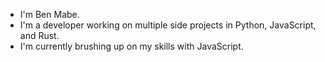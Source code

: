 * I'm Ben Mabe.
* I'm a developer working on multiple side projects in Python, JavaScript, and Rust.
* I'm currently brushing up on my skills with JavaScript.
